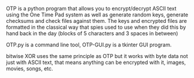 OTP is a python program that allows you to encrypt/decrypt ASCII text using the One Time Pad system as well as generate random keys, generate checksums and check files against them. The keys and encrypted files are formatted in the classical way that spies used to use when they did this by hand back in the day (blocks of 5 characters and 3 spaces in between)

OTP.py is a command line tool, OTP-GUI.py is a tkinter GUI program.

bitwise XOR uses the same principle as OTP but it works with byte data not just with ASCII text, that means anything can be encrypted with it, images, movies, songs, etc.
